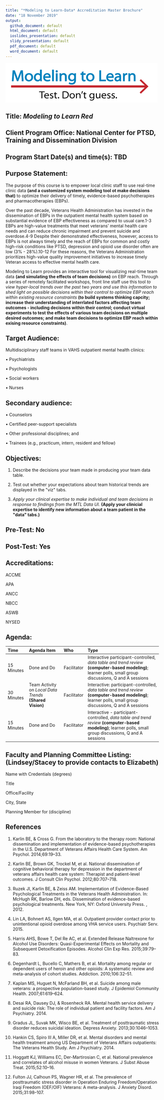 ```yaml
---
title: "*Modeling to Learn-Data* Accreditation Master Brochure"
date: "18 November 2019"
output: 
  github_document: default
  html_document: default
  ioslides_presentation: default
  slidy_presentation: default
  pdf_document: default
  word_document: default
---
```


<!-- MTL Logo, HTML img tag -->
<img src = "https://raw.githubusercontent.com/lzim/teampsd/teampsd_style/mtl_logo/mtl_testdontguess_sm.png"
     height = "130" width = "500">  

## Title: *Modeling to Learn Red*

## Client Program Office: National Center for PTSD, Training and Dissemination Division

## Program Start Date(s) and time(s): TBD

## Purpose Statement:  

The purpose of this course is to empower local clinic staff to use real-time clinic data **(and a customized system modeling tool ot make decisions that)** to optimize their delivery of timely, evidence-based psychotherapies and pharmacotherapies (EBPs).

Over the past decade, Veterans Health Administration has invested in the dissemination of EBPs in the outpatient mental health system based on substantial evidence of EBP effectiveness as compared to usual care.1-3 EBPs are high-value treatments that meet veterans’ mental health care needs and can reduce chronic impairment and prevent suicide and overdose.4-9 Despite their demonstrated effectiveness, however, access to EBPs is not always timely and the reach of EBPs for common and costly high-risk conditions like PTSD, depression and opioid use disorder often are low (3% - 28%).10-12 For these reasons, the Veterans Administration prioritizes high-value quality improvement initiatives to increase timely Veteran access to effective mental health care.

Modeling to Learn provides an interactive tool for visualizing real-time team data **(and simulating the effects of team decisions)** on EBP reach. Through a series of remotely facilitated workshops, front line staff use this tool *to view hyper-local trends over the past two years and use this information to shed light on possible decisions within their control to optimize EBP reach within existing resource constraints* **(to build systems thinking capcity; increase their understanding of interrlated factors affecting team outcomes - including decisions within their control; conduct virtual experiments to test the effects of various team decisions on multiple desired outcomes; and make team decisions to optimize EBP reach within exising resource constraints)**.

## Target Audience: 

Multidisciplinary staff teams in VAHS outpatient mental health clinics:

•	Psychiatrists

•	Psychologists

•	Social workers

•	Nurses

## Secondary audience:

•	Counselors

•	Certified peer-support specialists

•	Other professional disciplines; and 

•	Trainees (e.g., practicum, intern, resident and fellow)

## Objectives: 

1.	Describe the decisions your team made in producing your team data table.

2.	Test out whether your expectations about team historical trends are displayed in the "viz" tabs.

3.	*Apply your clinical expertise to make individual and team decisions in response to findings from the *MTL* Data UI.*
**(Apply your clinicial expertise to identify new information about a team patient in the "data" tabs.)**

## Pre-Test: No

## Post-Test: Yes

## Accreditations: 

ACCME

APA

ANCC

NBCC

ASWB

NYSED

## Agenda:
<!-- Agenda Table -->

| Time | Agenda Item | Who | Type |
|:-----------	|:---------------|:----------------|:-----------------------|
| 15 Minutes | Done and Do | Facilitator | Interactive participant-controlled, *data table and trend review* **(computer-based modeling)**; learner polls, small group discussions, Q and A sessions |
| 30 Minutes | Team Activity on *Local Data Trends* **(Shared Vision)** | Facilitator | Interactive: participant-controlled, *data table and trend review* **(computer-based modeling)**; learner polls, small group discussions, Q and A sessions |
| 15 Minutes | Done and Do | Facilitator | Interactive - participant-controlled, *data table and trend review* **(computer-based modeling)**; learner polls, small group discussions, Q and A sessions |

## Faculty and Planning Committee Listing: (Lindsey/Stacey to provide contacts to Elizabeth)

Name with Credentials (degrees)

Title

Office/Facility

City, State 

Planning Member for (discipline)

## References

1.	Karlin BE, & Cross G. From the laboratory to the therapy room: National dissemination and implementation of evidence-based psychotherapies in the U.S. Department of Veterans Affairs Health Care System. Am Psychol. 2014;69:19–33.

2.	Karlin BE, Brown GK, Trockel M, et al. National dissemination of cognitive behavioral therapy for depression in the department of veterans affairs health care system: Therapist and patient-level outcomes. J Consult Clin Psychol. 2012;80:707–718.

3.	Ruzek JI, Karlin BE, & Zeiss AM. Implementation of Evidence-Based Psychological Treatments in the Veterans Health Administration. In: McHugh RK, Barlow DH, eds. Dissemination of evidence-based psychological treatments. New York, NY: Oxford University Press. , 2012.

4.	Lin LA, Bohnert AS, Ilgen MA, et al. Outpatient provider contact prior to unintentional opioid overdose among VHA service users. Psychiatr Serv. 2015.

5.	Harris AHS, Bowe T, Del Re AC, et al. Extended Release Naltrexone for Alcohol Use Disorders: Quasi-Experimental Effects on Mortality and Subsequent Detoxification Episodes. Alcohol Clin Exp Res. 2015;39:79–83.

6.	Degenhardt L, Bucello C, Mathers B, et al. Mortality among regular or dependent users of heroin and other opioids: A systematic review and meta-analysis of cohort studies. Addiction. 2010;106:32–51.

7.	Kaplan MS, Huguet N, McFarland BH, et al. Suicide among male veterans: a prospective population-based study. J Epidemiol Community Health. 2007;61:619–624.

8.	Desai RA, Dausey DJ, & Rosenheck RA. Mental health service delivery and suicide risk: The role of individual patient and facility factors. Am J Psychiatry. 2014.

9.	Gradus JL, Suvak MK, Wisco BE, et al. Treatment of posttraumatic stress disorder reduces suicidal ideation. Depress Anxiety. 2013;30:1046–1053.

10.	Hankin CS, Spiro III A, Miller DR, et al. Mental disorders and mental health treatment among US Department of Veterans Affairs outpatients: The Veterans Health Study. Am J Psychiatry. 2014.

11.	Hoggatt KJ, Williams EC, Der-Martirosian C, et al. National prevalence and correlates of alcohol misuse in women Veterans. J Subst Abuse Treat. 2015;52:10–16.

12.	Fulton JJ, Calhoun PS, Wagner HR, et al. The prevalence of posttraumatic stress disorder in Operation Enduring Freedom/Operation Iraqi Freedom (OEF/OIF) Veterans: A meta-analysis. J Anxiety Disord. 2015;31:98–107.
